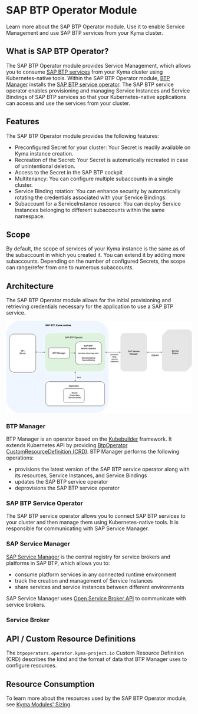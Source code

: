 # SAP BTP Operator Module

Learn more about the SAP BTP Operator module. Use it to enable Service Management and use SAP BTP services from your Kyma cluster.

## What is SAP BTP Operator?

 The SAP BTP Operator module provides Service Management, which allows you to consume [SAP BTP services](https://platformx-d8bd51250.dispatcher.us2.hana.ondemand.com/protected/index.html#/viewServices) <!-- this is a link to Demo Environment; use the one to the prod version in HP; make sure that's ok --> from your Kyma cluster using Kubernetes-native tools.
Within the SAP BTP Operator module, [BTP Manager](https://github.com/kyma-project/btp-manager) installs the [SAP BTP service operator](https://github.com/SAP/sap-btp-service-operator/blob/main/README.md).
The SAP BTP service operator enables provisioning and managing Service Instances and Service Bindings of SAP BTP services so that your Kubernetes-native applications can access and use the services from your cluster.

## Features

The SAP BTP Operator module provides the following features:
* Preconfigured Secret for your cluster: Your Secret is readily available on Kyma instance creation.
* Recreation of the Secret: Your Secret is automatically recreated in case of unintentional <!--acccidental?--> deletion.
* Access to the Secret in the SAP BTP cockpit
* Multitenancy: You can configure multiple subaccounts in a single cluster.
* Service Binding rotation: You can enhance security by automatically rotating the credentials associated with your Service Bindings.
* Subaccount for a ServiceInstance resource: You can deploy Service Instances belonging to different subaccounts within the same namespace.

## Scope <!--need more explanation on this section; how does the number od subaccounts affect the scope of the module?-->

By default, the scope of services of your Kyma instance is the same as of the subaccount in which you created it. You can extend it by adding more subaccounts. Depending on the number of configured Secrets, the scope can range/refer from one to numerous subaccounts.

## Architecture

The SAP BTP Operator module allows for the initial provisioning and retrieving credentials necessary for the application to use a SAP BTP service. <!--rephrase; add more? delete?-->

![SAP BTP Operator architecture](../assets/BtpOperator_architecture.drawio.svg) <!-- why services.cloud.sap.com?-->

### BTP Manager

BTP Manager is an operator based on the [Kubebuilder](https://github.com/kubernetes-sigs/kubebuilder) framework. It extends Kubernetes API by providing [BtpOperator CustomResourceDefinition (CRD)](https://github.com/kyma-project/btp-manager/blob/main/config/crd/bases/operator.kyma-project.io_btpoperators.yaml). 
BTP Manager performs the following operations:
* provisions the latest version of the SAP BTP service operator along with its resources, Service Instances, and Service Bindings
* updates the SAP BTP service operator
* deprovisions the SAP BTP service operator

### SAP BTP Service Operator

The SAP BTP service operator allows you to connect SAP BTP services to your cluster and then manage them using Kubernetes-native tools. It is responsible for communicating with SAP Service Manager.

### SAP Service Manager

[SAP Service Manager](https://help.sap.com/docs/service-manager/sap-service-manager/sap-service-manager?locale=en-US) is the central registry for service brokers and platforms in SAP BTP, which allows you to:
- consume platform services in any connected runtime environment
- track the creation and management of Service Instances
- share services and service instances between different environments

SAP Service Manager uses [Open Service Broker API](https://www.openservicebrokerapi.org/) to communicate with service brokers.

### Service Broker

<!-- do we need to explain what a service broker is and how it works? isn't it clear to every user at this stage? -->

## API / Custom Resource Definitions

The `btpoperators.operator.kyma-project.io` Custom Resource Definition (CRD) describes the kind and the format of data that BTP Manager <!--is it BTP Manager?--> uses to configure resources.

## Resource Consumption

To learn more about the resources used by the SAP BTP Operator module, see [Kyma Modules' Sizing](https://help.sap.com/docs/btp/sap-business-technology-platform-internal/kyma-modules-sizing?locale=en-US&state=DRAFT&version=Internal#sap-btp-operator).
